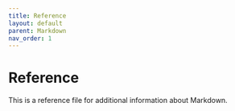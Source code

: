 ```yaml
---
title: Reference
layout: default
parent: Markdown
nav_order: 1
---
```


Reference
=========

This is a reference file for additional information about Markdown.
